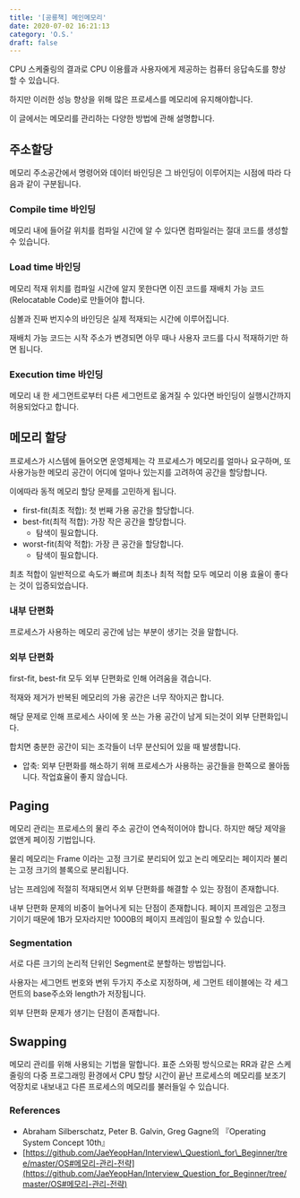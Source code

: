 ```yaml
---
title: '[공룡책] 메인메모리'
date: 2020-07-02 16:21:13
category: 'O.S.'
draft: false
---
```


CPU 스케줄링의 결과로 CPU 이용률과 사용자에게 제공하는 컴퓨터 응답속도를 향상할 수 있습니다.

하지만 이러한 성능 향상을 위해 많은 프로세스를 메모리에 유지해야합니다.

이 글에서는 메모리를 관리하는 다양한 방법에 관해 설명합니다.

## 주소할당

메모리 주소공간에서 명령어와 데이터 바인딩은 그 바인딩이 이루어지는 시점에 따라 다음과 같이 구분됩니다.

### Compile time 바인딩

메모리 내에 들어갈 위치를 컴파일 시간에 알 수 있다면 컴파일러는 절대 코드를 생성할 수 있습니다.

### Load time 바인딩

메모리 적재 위치를 컴파일 시간에 알지 못한다면 이진 코드를 재배치 가능 코드(Relocatable Code)로 만들어야 합니다.

심볼과 진짜 번지수의 바인딩은 실제 적재되는 시간에 이루어집니다.

재배치 가능 코드는 시작 주소가 변경되면 아무 때나 사용자 코드를 다시 적재하기만 하면 됩니다.

### Execution time 바인딩

메모리 내 한 세그먼트로부터 다른 세그먼트로 옮겨질 수 있다면 바인딩이 실행시간까지 허용되었다고 합니다.

## 메모리 할당

프로세스가 시스템에 들어오면 운영체제는 각 프로세스가 메모리를 얼마나 요구하며, 또 사용가능한 메모리 공간이 어디에 얼마나 있는지를 고려하여 공간을 할당합니다.

이에따라 동적 메모리 할당 문제를 고민하게 됩니다.

-   first-fit(최초 적합): 첫 번째 가용 공간을 할당합니다.
-   best-fit(최적 적합): 가장 작은 공간을 할당합니다.
    -   탐색이 필요합니다.
-   worst-fit(최악 적합): 가장 큰 공간을 할당합니다.
    -   탐색이 필요합니다.

최초 적합이 일반적으로 속도가 빠르며 최초나 최적 적합 모두 메모리 이용 효율이 좋다는 것이 입증되었습니다.

### 내부 단편화

프로세스가 사용하는 메모리 공간에 남는 부분이 생기는 것을 말합니다.

### 외부 단편화

first-fit, best-fit 모두 외부 단편화로 인해 어려움을 겪습니다.

적재와 제거가 반복된 메모리의 가용 공간은 너무 작아지곤 합니다.

해당 문제로 인해 프로세스 사이에 못 쓰는 가용 공간이 남게 되는것이 외부 단편화입니다.

합치면 충분한 공간이 되는 조각들이 너무 분산되어 있을 때 발생합니다.

-   압축: 외부 단편화를 해소하기 위해 프로세스가 사용하는 공간들을 한쪽으로 몰아둡니다. 작업효율이 좋지 않습니다.

## Paging

메모리 관리는 프로세스의 물리 주소 공간이 연속적이어야 합니다. 하지만 해당 제약을 없앤게 페이징 기법입니다.

물리 메모리는 Frame 이라는 고정 크기로 분리되어 있고 논리 메모리는 페이지라 불리는 고정 크기의 블록으로 분리됩니다.

남는 프레임에 적절히 적재되면서 외부 단편화를 해결할 수 있는 장점이 존재합니다.

내부 단편화 문제의 비중이 늘어나게 되는 단점이 존재합니다. 페이지 프레임은 고정크기이기 때문에 1B가 모자라지만 1000B의 페이지 프레임이 필요할 수 있습니다.

### Segmentation

서로 다른 크기의 논리적 단위인 Segment로 분할하는 방법입니다.

사용자는 세그먼트 번호와 변위 두가지 주소로 지정하며, 세 그먼트 테이블에는 각 세그먼트의 base주소와 length가 저장됩니다.

외부 단편화 문제가 생기는 단점이 존재합니다.

## Swapping

메모리 관리를 위해 사용되는 기법을 말합니다. 표준 스와핑 방식으로는 RR과 같은 스케줄링의 다중 프로그래밍 환경에서 CPU 할당 시간이 끝난 프로세스의 메모리를 보조기억장치로 내보내고 다른 프로세스의 메모리를 불러들일 수 있습니다.

### References

- Abraham Silberschatz, Peter B. Galvin, Greg Gagne의 『Operating System Concept 10th』
- [https://github.com/JaeYeopHan/Interview\_Question\_for\_Beginner/tree/master/OS#메모리-관리-전략](https://github.com/JaeYeopHan/Interview_Question_for_Beginner/tree/master/OS#메모리-관리-전략)
